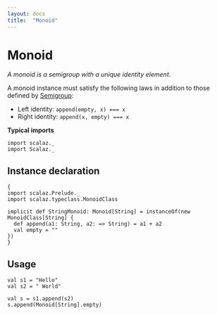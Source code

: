 ```yaml
---
layout: docs
title:  "Monoid"
---
```


# Monoid

*A monoid is a semigroup with a unique identity element.*

A monoid instance must satisfy the following laws in addition to those defined by [Semigroup](Semigroup.html):

- Left identity: `append(empty, x) === x`
- Right identity: `append(x, empty) === x`

**Typical imports**
```tut:silent
import scalaz._
import Scalaz._
```

## Instance declaration

```tut
{
import scalaz.Prelude._
import scalaz.typeclass.MonoidClass

implicit def StringMonoid: Monoid[String] = instanceOf(new MonoidClass[String] {
  def append(a1: String, a2: => String) = a1 + a2
  val empty = ""
})
}
```

## Usage

```tut
val s1 = "Hello"
val s2 = " World"

val s = s1.append(s2)
s.append(Monoid[String].empty)
```
